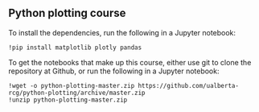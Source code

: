 ## Python plotting course

To install the dependencies, run the following in a Jupyter notebook:

```
!pip install matplotlib plotly pandas
```

To get the notebooks that make up this course, either use git to clone the repository at Github, or run the following in a Jupyter notebook:

```
!wget -o python-plotting-master.zip https://github.com/ualberta-rcg/python-plotting/archive/master.zip
!unzip python-plotting-master.zip
```
